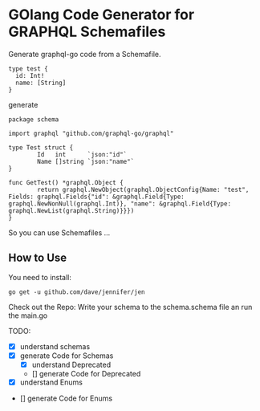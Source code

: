 # GOlang Code Generator for GRAPHQL Schemafiles
Generate graphql-go code from a Schemafile.
```gql
type test {
  id: Int!
  name: [String]
}

```

generate

```gql
package schema

import graphql "github.com/graphql-go/graphql"

type Test struct {
        Id   int      `json:"id"`
        Name []string `json:"name"`
}

func GetTest() *graphql.Object {
        return graphql.NewObject(graphql.ObjectConfig{Name: "test", Fields: graphql.Fields{"id": &graphql.Field{Type: graphql.NewNonNull(graphql.Int)}, "name": &graphql.Field{Type: graphql.NewList(graphql.String)}}})
}

```

So you can use Schemafiles ...
##  How to Use
You need to install: 
```
go get -u github.com/dave/jennifer/jen
```

Check out the Repo: 
Write your schema to the schema.schema file an run the main.go

TODO:
- [x] understand schemas
- [x] generate Code for Schemas
  - [x] understand Deprecated
  - [] generate Code for Deprecated 
- [x] understand Enums
- [] generate Code for Enums

